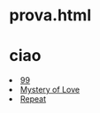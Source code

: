 # prova.html
<html>
  <link rel="stylesheet" href="prova.css">
  <body>
  <head>
    <div id="barra"></div>
<h1> ciao </h1>   
    <style>
      <div id="spinner"> </div>
    </style>
</head>
    <li>
      <a href="https://www.youtube.com/watch?v=GlZ5WdXswEQ"> 99 </a> </li>
<li> <a href="https://www.youtube.com/watch?v=4WTt69YO2VI&list=WL&index=17"> Mystery of Love </a> </li>
    <li> <a href="https://www.youtube.com/watch?v=_JnEpGPbxLM"> Repeat </a> </li>
   
    

</body>
</html>

